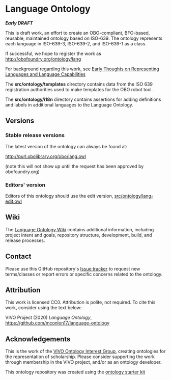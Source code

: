 # Language Ontology

***Early DRAFT***

This is draft work, an effort to create an OBO-compliant, BFO-based, reusable,
maintained ontology based on ISO-639.  The ontology represents each language in
ISO-639-3, ISO-639-2, and ISO-639-1 as a class.

If successful, we hope to register the work as
http://obofoundry.org/ontology/lang

For background regarding this work, see [Early Thoughts on Representing
Languages and Language Capabilities](http://bit.ly/2RPYrY4)

The **src/ontology/templates** directory contains data from the ISO 639 registration authorities used to make templates for the OBO robot tool.

The **src/ontology/i18n** directory contains assertions for adding definitions and labels in additional languages to the Language Ontology.

## Versions
### Stable release versions
The latest version of the ontology can always be found at:

http://purl.obolibrary.org/obo/lang.owl

(note this will not show up until the request has been approved by
obofoundry.org)

### Editors' version
Editors of this ontology should use the edit version,
[src/ontology/lang-edit.owl](src/ontology/lang-edit.owl)

## Wiki

The [Language Ontology Wiki](https://github.com/mconlon17/language-ontology/wiki) contains additional information, including project intent and goals, repository structure, development, build, and release processes.

## Contact
Please use this GitHub repository's [Issue
tracker](https://github.com/mconlon17/language-ontology/issues) to request new
terms/classes or report errors or specific concerns related to the ontology.

## Attribution
This work is licensed CC0.  Attribution is polite, not required.  To cite this
work, consider using the text below:

VIVO Project (2020) *Language Ontology*,
https://github.com/mconlon17/language-ontology

## Acknowledgements
This is the work of the [VIVO Ontology Interest
Group](https://wiki.lyrasis.org/display/VIVO/Ontology+Interest+Group), creating
ontologies for the representation of scholarship. Please consider supporting the
work through membership in the VIVO project, and/or as an ontology developer.

This ontology repository was created using the [ontology starter
kit](https://github.com/INCATools/ontology-starter-kit)
